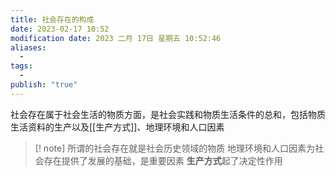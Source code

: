 ```yaml
---
title: 社会存在的构成
date: 2023-02-17 10:52
modification date: 2023 二月 17日 星期五 10:52:46
aliases:
  - 
tags:
  - 
publish: "true"
---
```


社会存在属于社会生活的物质方面，是社会实践和物质生活条件的总和，包括物质生活资料的生产以及[[生产方式]]、地理环境和人口因素

>[! note]
>所谓的社会存在就是社会历史领域的物质
>地理环境和人口因素为社会存在提供了发展的基础，是重要因素
>**生产方式**起了决定性作用

